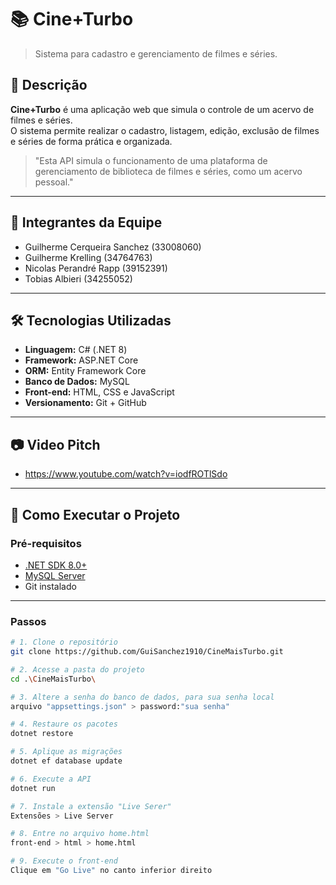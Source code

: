 # 📚 Cine+Turbo

> Sistema para cadastro e gerenciamento de filmes e séries.

## 🧾 Descrição

**Cine+Turbo** é uma aplicação web que simula o controle de um acervo de filmes e séries.  
O sistema permite realizar o cadastro, listagem, edição, exclusão de filmes e séries de forma prática e organizada.

> "Esta API simula o funcionamento de uma plataforma de gerenciamento de biblioteca de filmes e séries, como um acervo pessoal."

---

## 👥 Integrantes da Equipe

- Guilherme Cerqueira Sanchez (33008060)
- Guilherme Krelling (34764763)
- Nicolas Perandré Rapp (39152391)
- Tobias Albieri (34255052)

---

## 🛠️ Tecnologias Utilizadas

- **Linguagem:** C# (.NET 8)
- **Framework:** ASP.NET Core
- **ORM:** Entity Framework Core
- **Banco de Dados:** MySQL
- **Front-end:** HTML, CSS e JavaScript
- **Versionamento:** Git + GitHub

---

## 📷 Video Pitch

- https://www.youtube.com/watch?v=iodfROTlSdo

---

## 🚀 Como Executar o Projeto

### Pré-requisitos

- [.NET SDK 8.0+](https://dotnet.microsoft.com/en-us/download)
- [MySQL Server](https://dev.mysql.com/downloads/mysql/)
- Git instalado

---

### Passos

```bash
# 1. Clone o repositório
git clone https://github.com/GuiSanchez1910/CineMaisTurbo.git

# 2. Acesse a pasta do projeto
cd .\CineMaisTurbo\

# 3. Altere a senha do banco de dados, para sua senha local
arquivo "appsettings.json" > password:"sua senha"

# 4. Restaure os pacotes
dotnet restore

# 5. Aplique as migrações
dotnet ef database update

# 6. Execute a API
dotnet run

# 7. Instale a extensão "Live Serer"
Extensões > Live Server

# 8. Entre no arquivo home.html
front-end > html > home.html

# 9. Execute o front-end
Clique em "Go Live" no canto inferior direito
